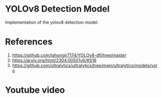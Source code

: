 # YOLOv8 Detection Model
Implementation of the yolov8 detection model. 

# References
1. https://github.com/jahongir7174/YOLOv8-dfl/tree/master 
2. https://arxiv.org/html/2304.00501v6/#S16
3. https://github.com/ultralytics/ultralytics/tree/main/ultralytics/models/yolo

# Youtube video


